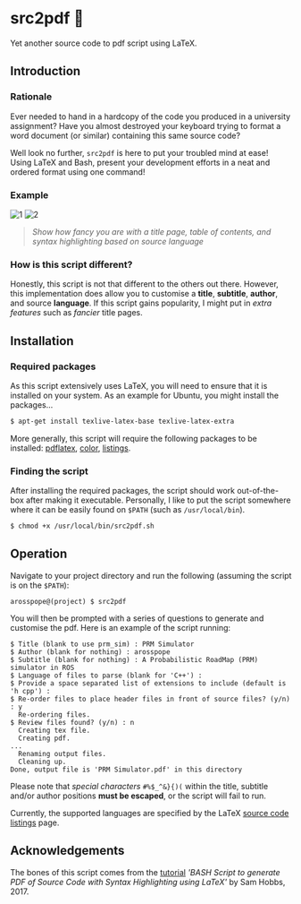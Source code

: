 # src2pdf :page_with_curl:

Yet another source code to pdf script using LaTeX.

## Introduction
### Rationale

Ever needed to hand in a hardcopy of the code you produced in a university assignment? Have you almost destroyed your keyboard trying to format a word document (or similar) containing this same source code?

Well look no further, `src2pdf` is here to put your troubled mind at ease! Using LaTeX and Bash, present your development efforts in a neat and ordered format using one command!

### Example

![1](https://i.imgur.com/T4QiEX5m.png) ![2](https://i.imgur.com/YDpsWm9m.png)
> _Show how fancy you are with a title page, table of contents, and syntax highlighting based on source language_

### How is this script different?

Honestly, this script is not that different to the others out there. However, this implementation does allow you to customise a **title**, **subtitle**, **author**, and source **language**. If this script gains popularity, I might put in _extra features_ such as _fancier_ title pages.

## Installation
### Required packages

As this script extensively uses LaTeX, you will need to ensure that it is installed on your system. As an example for Ubuntu, you might install the packages...
```bash
$ apt-get install texlive-latex-base texlive-latex-extra
```
More generally, this script will require the following packages to be installed: [pdflatex](http://linux.die.net/man/1/pdflatex),  [color](http://www.ctan.org/tex-archive/macros/latex/contrib/xcolor/), [listings](https://en.wikibooks.org/wiki/LaTeX/Source_Code_Listings).

### Finding the script

After installing the required packages, the script should work out-of-the-box after making it executable. Personally, I like to put the script somewhere where it can be easily found on `$PATH` (such as `/usr/local/bin`).

```bash
$ chmod +x /usr/local/bin/src2pdf.sh
```

## Operation

Navigate to your project directory and run the following (assuming the script is on the `$PATH`):
```
arosspope@(project) $ src2pdf
```
You will then be prompted with a series of questions to generate and customise the pdf. Here is an example of the script running:


```
$ Title (blank to use prm_sim) : PRM Simulator
$ Author (blank for nothing) : arosspope
$ Subtitle (blank for nothing) : A Probabilistic RoadMap (PRM) simulator in ROS
$ Language of files to parse (blank for 'C++') :
$ Provide a space separated list of extensions to include (default is 'h cpp') :
$ Re-order files to place header files in front of source files? (y/n) : y
  Re-ordering files.
$ Review files found? (y/n) : n
  Creating tex file.
  Creating pdf.
...
  Renaming output files.
  Cleaning up.
Done, output file is 'PRM Simulator.pdf' in this directory
```
Please note that _special characters_ `#%$_^&}{)(` within the title, subtitle and/or author positions **must be escaped**, or the script will fail to run.

Currently, the supported languages are specified by the LaTeX [source code listings](http://en.wikibooks.org/wiki/LaTeX/Source_Code_Listings) page.

## Acknowledgements

The bones of this script comes from the [tutorial](https://samhobbs.co.uk/2017/01/bash-script-generate-pdf-source-code-syntax-highlighting-using-latex) _'BASH Script to generate PDF of Source Code with Syntax Highlighting using LaTeX'_ by Sam Hobbs, 2017.

